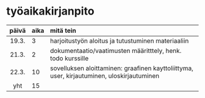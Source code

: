 # työaikakirjanpito

| päivä | aika | mitä tein  |
| :----:|:-----| :-----|
| 19.3. | 3    | harjoitustyön aloitus ja tutustuminen materiaaliin |
| 21.3. | 2    | dokumentaatio/vaatimusten määritttely, henk. todo kurssille |
| 22.3. | 10   | sovelluksen aloittaminen: graafinen kayttoliittyma, user, kirjautuminen, uloskirjautuminen |
| yht   | 15   | | 

